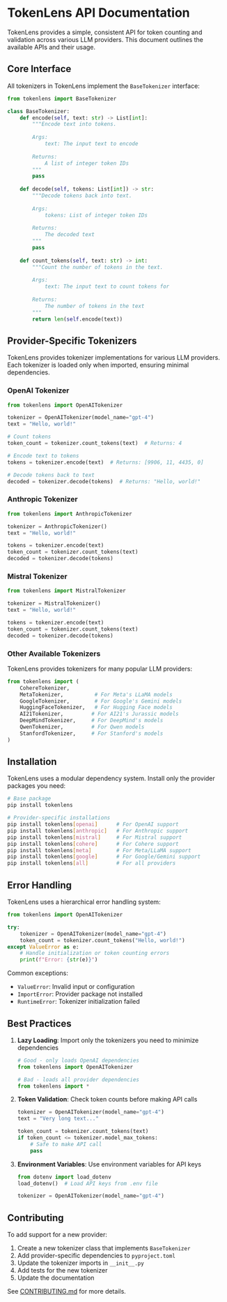 # TokenLens API Documentation

TokenLens provides a simple, consistent API for token counting and validation across various LLM providers. This document outlines the available APIs and their usage.

## Core Interface

All tokenizers in TokenLens implement the `BaseTokenizer` interface:

```python
from tokenlens import BaseTokenizer

class BaseTokenizer:
    def encode(self, text: str) -> List[int]:
        """Encode text into tokens.
        
        Args:
            text: The input text to encode
            
        Returns:
            A list of integer token IDs
        """
        pass
    
    def decode(self, tokens: List[int]) -> str:
        """Decode tokens back into text.
        
        Args:
            tokens: List of integer token IDs
            
        Returns:
            The decoded text
        """
        pass
    
    def count_tokens(self, text: str) -> int:
        """Count the number of tokens in the text.
        
        Args:
            text: The input text to count tokens for
            
        Returns:
            The number of tokens in the text
        """
        return len(self.encode(text))
```

## Provider-Specific Tokenizers

TokenLens provides tokenizer implementations for various LLM providers. Each tokenizer is loaded only when imported, ensuring minimal dependencies.

### OpenAI Tokenizer

```python
from tokenlens import OpenAITokenizer

tokenizer = OpenAITokenizer(model_name="gpt-4")
text = "Hello, world!"

# Count tokens
token_count = tokenizer.count_tokens(text)  # Returns: 4

# Encode text to tokens
tokens = tokenizer.encode(text)  # Returns: [9906, 11, 4435, 0]

# Decode tokens back to text
decoded = tokenizer.decode(tokens)  # Returns: "Hello, world!"
```

### Anthropic Tokenizer

```python
from tokenlens import AnthropicTokenizer

tokenizer = AnthropicTokenizer()
text = "Hello, world!"

tokens = tokenizer.encode(text)
token_count = tokenizer.count_tokens(text)
decoded = tokenizer.decode(tokens)
```

### Mistral Tokenizer

```python
from tokenlens import MistralTokenizer

tokenizer = MistralTokenizer()
text = "Hello, world!"

tokens = tokenizer.encode(text)
token_count = tokenizer.count_tokens(text)
decoded = tokenizer.decode(tokens)
```

### Other Available Tokenizers

TokenLens provides tokenizers for many popular LLM providers:

```python
from tokenlens import (
    CohereTokenizer,
    MetaTokenizer,          # For Meta's LLaMA models
    GoogleTokenizer,        # For Google's Gemini models
    HuggingFaceTokenizer,   # For Hugging Face models
    AI21Tokenizer,         # For AI21's Jurassic models
    DeepMindTokenizer,     # For DeepMind's models
    QwenTokenizer,         # For Qwen models
    StanfordTokenizer,     # For Stanford's models
)
```

## Installation

TokenLens uses a modular dependency system. Install only the provider packages you need:

```bash
# Base package
pip install tokenlens

# Provider-specific installations
pip install tokenlens[openai]      # For OpenAI support
pip install tokenlens[anthropic]   # For Anthropic support
pip install tokenlens[mistral]     # For Mistral support
pip install tokenlens[cohere]      # For Cohere support
pip install tokenlens[meta]        # For Meta/LLaMA support
pip install tokenlens[google]      # For Google/Gemini support
pip install tokenlens[all]         # For all providers
```

## Error Handling

TokenLens uses a hierarchical error handling system:

```python
from tokenlens import OpenAITokenizer

try:
    tokenizer = OpenAITokenizer(model_name="gpt-4")
    token_count = tokenizer.count_tokens("Hello, world!")
except ValueError as e:
    # Handle initialization or token counting errors
    print(f"Error: {str(e)}")
```

Common exceptions:
- `ValueError`: Invalid input or configuration
- `ImportError`: Provider package not installed
- `RuntimeError`: Tokenizer initialization failed

## Best Practices

1. **Lazy Loading**: Import only the tokenizers you need to minimize dependencies
   ```python
   # Good - only loads OpenAI dependencies
   from tokenlens import OpenAITokenizer
   
   # Bad - loads all provider dependencies
   from tokenlens import *
   ```

2. **Token Validation**: Check token counts before making API calls
   ```python
   tokenizer = OpenAITokenizer(model_name="gpt-4")
   text = "Very long text..."
   
   token_count = tokenizer.count_tokens(text)
   if token_count <= tokenizer.model_max_tokens:
       # Safe to make API call
       pass
   ```

3. **Environment Variables**: Use environment variables for API keys
   ```python
   from dotenv import load_dotenv
   load_dotenv()  # Load API keys from .env file
   
   tokenizer = OpenAITokenizer(model_name="gpt-4")
   ```

## Contributing

To add support for a new provider:

1. Create a new tokenizer class that implements `BaseTokenizer`
2. Add provider-specific dependencies to `pyproject.toml`
3. Update the tokenizer imports in `__init__.py`
4. Add tests for the new tokenizer
5. Update the documentation

See [CONTRIBUTING.md](../CONTRIBUTING.md) for more details.
